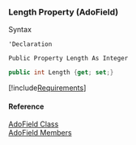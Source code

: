 ﻿### Length Property (AdoField)

Syntax

```vbnet
'Declaration

Public Property Length As Integer
```

```csharp
public int Length {get; set;}
```

[!include[Requirements](../partials/requirements.md)]

#### Reference

[AdoField Class](FChoice.Foundation.Clarify.Compatibility~FChoice.Foundation.Clarify.Compatibility.AdoField.md)  
[AdoField Members](FChoice.Foundation.Clarify.Compatibility~FChoice.Foundation.Clarify.Compatibility.AdoField_members.md)